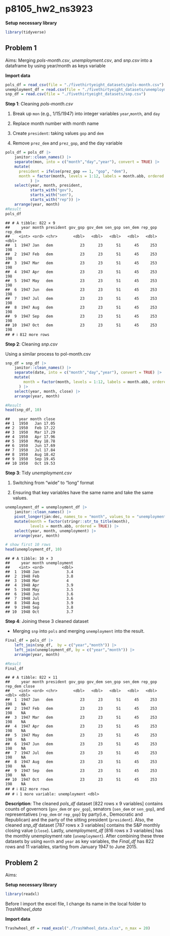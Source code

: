 p8105_hw2_ns3923
================

**Setup necessary library**

``` r
library(tidyverse)
```

## Problem 1

Aims: Merging *pols-month.csv*, *unemployment.csv*, and *snp.csv* into a
dataframe by using year/month as keys variable

**Import data**

``` r
pols_df = read_csv(file = "./fivethirtyeight_datasets/pols-month.csv")
unemployment_df = read.csv(file = "./fivethirtyeight_datasets/unemployment.csv")
snp_df = read.csv(file = "./fivethirtyeight_datasets/snp.csv")
```

**Step 1**: Cleaning *pols-month.csv*

1.  Break up `mon` (e.g., 1/15/1947) into integer variables
    `year`,`month`, and `day`

2.  Replace month number with month name

3.  Create `president`: taking values `gop` and `dem`

4.  Remove `prez_dem` and `prez_gop`, and the day variable

``` r
pols_df = pols_df |>
    janitor::clean_names() |>
    separate(mon, into = c("month","day","year"), convert = TRUE) |>
    mutate(
      president = ifelse(prez_gop == 1, "gop", "dem"),   
      month = factor(month, levels = 1:12, labels = month.abb, ordered = TRUE)  
           ) |>
    select(year, month, president,
           starts_with("gov"),
           starts_with("sen"),
           starts_with("rep")) |>
    arrange(year, month)
#Result
pols_df
```

    ## # A tibble: 822 × 9
    ##     year month president gov_gop gov_dem sen_gop sen_dem rep_gop rep_dem
    ##    <int> <ord> <chr>       <dbl>   <dbl>   <dbl>   <dbl>   <dbl>   <dbl>
    ##  1  1947 Jan   dem            23      23      51      45     253     198
    ##  2  1947 Feb   dem            23      23      51      45     253     198
    ##  3  1947 Mar   dem            23      23      51      45     253     198
    ##  4  1947 Apr   dem            23      23      51      45     253     198
    ##  5  1947 May   dem            23      23      51      45     253     198
    ##  6  1947 Jun   dem            23      23      51      45     253     198
    ##  7  1947 Jul   dem            23      23      51      45     253     198
    ##  8  1947 Aug   dem            23      23      51      45     253     198
    ##  9  1947 Sep   dem            23      23      51      45     253     198
    ## 10  1947 Oct   dem            23      23      51      45     253     198
    ## # ℹ 812 more rows

**Step 2**: Cleaning *snp.csv*

Using a similar process to pol-month.csv

``` r
snp_df = snp_df |>
    janitor::clean_names() |>
    separate(date, into = c("month","day","year"), convert = TRUE) |>
    mutate(
        month = factor(month, levels = 1:12, labels = month.abb, ordered = TRUE)
      ) |>
    select(year, month, close) |>
    arrange(year, month)

#Result
head(snp_df, 10)
```

    ##    year month close
    ## 1  1950   Jan 17.05
    ## 2  1950   Feb 17.22
    ## 3  1950   Mar 17.29
    ## 4  1950   Apr 17.96
    ## 5  1950   May 18.78
    ## 6  1950   Jun 17.69
    ## 7  1950   Jul 17.84
    ## 8  1950   Aug 18.42
    ## 9  1950   Sep 19.45
    ## 10 1950   Oct 19.53

**Step 3**: Tidy *unemployment.csv*

1.  Switching from “wide” to “long” format

2.  Ensuring that key variables have the same name and take the same
    values.

``` r
unemployment_df = unemployment_df |>
    janitor::clean_names() |>
    pivot_longer(jan:dec, names_to = "month", values_to = "unemployment") |>
    mutate(month = factor(stringr::str_to_title(month),
           levels = month.abb, ordered = TRUE)) |>
    select(year, month, unemployment) |>
    arrange(year, month)

# show first 10 rows
head(unemployment_df, 10)
```

    ## # A tibble: 10 × 3
    ##     year month unemployment
    ##    <int> <ord>        <dbl>
    ##  1  1948 Jan            3.4
    ##  2  1948 Feb            3.8
    ##  3  1948 Mar            4  
    ##  4  1948 Apr            3.9
    ##  5  1948 May            3.5
    ##  6  1948 Jun            3.6
    ##  7  1948 Jul            3.6
    ##  8  1948 Aug            3.9
    ##  9  1948 Sep            3.8
    ## 10  1948 Oct            3.7

**Step 4**: Joining these 3 cleaned dataset

- Merging `snp` into `pols` and merging `unemployment` into the result.

``` r
Final_df = pols_df |>
    left_join(snp_df,  by = c("year","month")) |>
    left_join(unemployment_df, by = c("year","month")) |>
    arrange(year, month)

#Result
Final_df
```

    ## # A tibble: 822 × 11
    ##     year month president gov_gop gov_dem sen_gop sen_dem rep_gop rep_dem close
    ##    <int> <ord> <chr>       <dbl>   <dbl>   <dbl>   <dbl>   <dbl>   <dbl> <dbl>
    ##  1  1947 Jan   dem            23      23      51      45     253     198    NA
    ##  2  1947 Feb   dem            23      23      51      45     253     198    NA
    ##  3  1947 Mar   dem            23      23      51      45     253     198    NA
    ##  4  1947 Apr   dem            23      23      51      45     253     198    NA
    ##  5  1947 May   dem            23      23      51      45     253     198    NA
    ##  6  1947 Jun   dem            23      23      51      45     253     198    NA
    ##  7  1947 Jul   dem            23      23      51      45     253     198    NA
    ##  8  1947 Aug   dem            23      23      51      45     253     198    NA
    ##  9  1947 Sep   dem            23      23      51      45     253     198    NA
    ## 10  1947 Oct   dem            23      23      51      45     253     198    NA
    ## # ℹ 812 more rows
    ## # ℹ 1 more variable: unemployment <dbl>

**Description**: The cleaned *pols_df* dataset \[822 rows x 9
variables\] contains counts of governors (`gov_dem` or `gov_gop`),
senators (`sen_dem` or `sen_gop`), and representatives (`rep_dem` or
`rep_gop`) by party(i.e., Democratic and Republican) and the party of
the sitting president (`president`). Also, the cleaned *snp_df* dataset
\[787 rows x 3 variables\] contains the S&P monthly closing value
(`close`). Lastly, *unemployment_df* \[816 rows x 3 variables\] has the
monthly unemployment rate (`unemployment`). After combining these three
datasets by using `month` and `year` as key variables, the *Final_df*
has 822 rows and 11 variables, starting from January 1947 to June 2015.

## Problem 2

Aims:

**Setup necessary library**

``` r
library(readxl)
```

Before I import the excel file, I change its name in the local folder to
*TrashWheel_data*

**Import data**

``` r
Trashwheel_df = read_excel("./TrashWheel_data.xlsx", n_max = 20)
```
